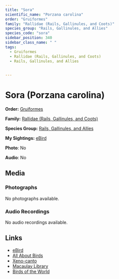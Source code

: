 ```yaml
---
title: "Sora"
scientific_name: "Porzana carolina"
order: "Gruiformes"
family: "Rallidae (Rails, Gallinules, and Coots)"
species_group: "Rails, Gallinules, and Allies"
species_code: "sora"
sidebar_position: 340
sidebar_class_name: " "
tags: 
  - Gruiformes
  - Rallidae (Rails, Gallinules, and Coots)
  - Rails, Gallinules, and Allies
  
  
---
```


# Sora (Porzana carolina)

**Order:** [Gruiformes](/tags/gruiformes)

**Family:** [Rallidae (Rails, Gallinules, and Coots)](/tags/rallidae-rails-gallinules-and-coots)

**Species Group:** [Rails, Gallinules, and Allies](/tags/rails-gallinules-and-allies)

**My Sightings:** [eBird](https://ebird.org/lifelist?r=world&time=life&spp=sora)

**Photo**: No 

**Audio**: No

## Media
### Photographs
No photographs available.

### Audio Recordings
No audio recordings available.

## Links
* [eBird](https://ebird.org/species/sora) 
* [All About Birds](https://www.allaboutbirds.org/guide/sora) 
* [Xeno-canto](https://www.xeno-canto.org/species/porzana-carolina) 
* [Macaulay Library](https://search.macaulaylibrary.org/catalog?taxonCode=sora&sort=rating_rank_desc)
* [Birds of the World](https://birdsoftheworld.org/bow/species/sora)
